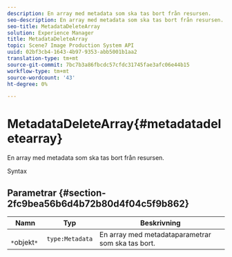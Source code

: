 ```yaml
---
description: En array med metadata som ska tas bort från resursen.
seo-description: En array med metadata som ska tas bort från resursen.
seo-title: MetadataDeleteArray
solution: Experience Manager
title: MetadataDeleteArray
topic: Scene7 Image Production System API
uuid: 02bf3cb4-1643-4b97-9353-abb5001b1aa2
translation-type: tm+mt
source-git-commit: 7bc7b3a86fbcdc57cfdc31745fae3afc06e44b15
workflow-type: tm+mt
source-wordcount: '43'
ht-degree: 0%

---
```



# MetadataDeleteArray{#metadatadeletearray}

En array med metadata som ska tas bort från resursen.

Syntax

## Parametrar {#section-2fc9bea56b6d4b72b80d4f04c5f9b862}

| Namn | Typ | Beskrivning |
|---|---|---|
| ` *`objekt`*` | `type:Metadata` | En array med metadataparametrar som ska tas bort. |

